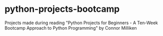 # python-projects-bootcamp
Projects made during reading "Python Projects for Beginners - A Ten-Week Bootcamp Approach to Python Programming" by Connor Milliken
